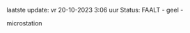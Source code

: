 laatste update: 
vr 20-10-2023  3:06   uur 
Status: FAALT - geel - 
<div class="service Y">microstation</div>